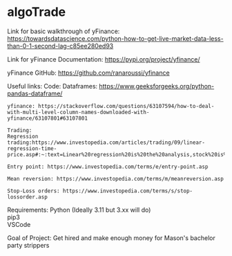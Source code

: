 # algoTrade
Link for basic walkthrough of yFinance: https://towardsdatascience.com/python-how-to-get-live-market-data-less-than-0-1-second-lag-c85ee280ed93

Link for yFinance Documentation: https://pypi.org/project/yfinance/

yFinance GitHub: https://github.com/ranaroussi/yfinance

Useful links:
    Code:
    Dataframes: https://www.geeksforgeeks.org/python-pandas-dataframe/

    yfinance: https://stackoverflow.com/questions/63107594/how-to-deal-with-multi-level-column-names-downloaded-with-yfinance/63107801#63107801

    Trading:
    Regression trading:https://www.investopedia.com/articles/trading/09/linear-regression-time-price.asp#:~:text=Linear%20regression%20is%20the%20analysis,stock%20is%20overbought%20or%20oversold.

    Entry point: https://www.investopedia.com/terms/e/entry-point.asp

    Mean reversion: https://www.investopedia.com/terms/m/meanreversion.asp

    Stop-Loss orders: https://www.investopedia.com/terms/s/stop-lossorder.asp



Requirements: 
Python (Ideally 3.11 but 3.xx will do) \
pip3 \
VSCode

Goal of Project: Get hired and make enough money for Mason's bachelor party strippers
